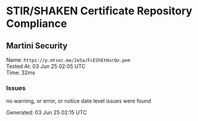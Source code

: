 # STIR/SHAKEN Certificate Repository Compliance

## Martini Security

Name: `https://p.mtsec.me/2e5a/FcEShEtHurQo.pem`\
Tested At: 03 Jun 25 02:05 UTC\
Time: 32ms

### Issues

no warning, or error, or notice date level issues were found

Generated: 03 Jun 25 02:15 UTC